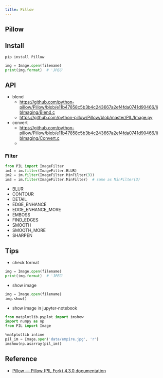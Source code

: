 ```yaml
---
title: Pillow
---
```


## Pillow

## Install

```
pip install Pillow
```

```python
img = Image.open(filename)
print(img.format)  # 'JPEG'
```

## API

* blend
    * https://github.com/python-pillow/Pillow/blob/e11b47858c5b3b4c243667a2ef4fda0741d90466/libImaging/Blend.c
    * https://github.com/python-pillow/Pillow/blob/master/PIL/Image.py
* convert
    * https://github.com/python-pillow/Pillow/blob/e11b47858c5b3b4c243667a2ef4fda0741d90466/libImaging/Convert.c
    *

### Filter

```python
from PIL import ImageFilter
im1 = im.filter(ImageFilter.BLUR)
im2 = im.filter(ImageFilter.MinFilter(3))
im3 = im.filter(ImageFilter.MinFilter)  # same as MinFilter(3)
```

* BLUR
* CONTOUR
* DETAIL
* EDGE_ENHANCE
* EDGE_ENHANCE_MORE
* EMBOSS
* FIND_EDGES
* SMOOTH
* SMOOTH_MORE
* SHARPEN

## Tips

* check format

```python
img = Image.open(filename)
print(img.format)  # 'JPEG'
```

* show image

```python
img = Image.open(filename)
img.show()
```

* show image in jupyter-notebook

```python
from matplotlib.pyplot import imshow
import numpy as np
from PIL import Image

%matplotlib inline
pil_im = Image.open('data/empire.jpg', 'r')
imshow(np.asarray(pil_im))
```

## Reference
* [Pillow — Pillow (PIL Fork) 4.3.0 documentation](https://pillow.readthedocs.io/en/4.3.x/)
